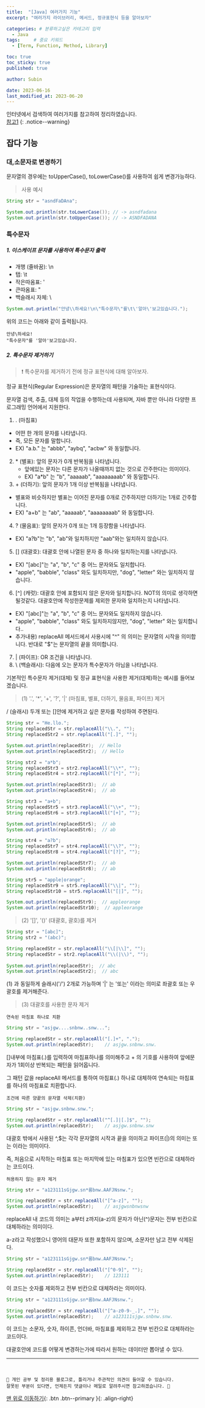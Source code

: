 ```yaml
---
title:  "[Java] 여러가지 기능"  
excerpt: "여러가지 라이브러리, 메서드, 정규표현식 등을 알아보자"

categories: # 분류하고싶은 카테고리 입력
  - Java
tags:     # 중요 키워드
  - [Term, Function, Method, Library]

toc: true
toc_sticky: true
published: true

author: Subin

date: 2023-06-16
last_modified_at: 2023-06-20
---
```


인터넷에서 검색하여 여러가지를 참고하여 정리하였습니다.    
[참고1]()
{: .notice--warning}

## 잡다 기능

### 대,소문자로 변경하기

문자열의 경우에는 toUpperCase(), toLowerCase()를 사용하여 쉽게 변경가능하다.

> 사용 예시

```java
String str = "asndFaDAna";

System.out.println(str.toLowerCase()); // -> asndfadana
System.out.println(str.toUpperCase()); // -> ASNDFADANA
```

### 특수문자

##### 1. 이스케이프 문자를 사용하여 특수문자 출력

- 개행 (줄바꿈): \n
- 탭: \t
- 작은따옴표: '
- 큰따옴표: "
- 백슬래시 자체: \

```java 
System.out.println("안녕\\하세요!\n\"특수문자\"를\t\'알아\'보고있습니다.");
```

위의 코드는 아래와 같이 출력됩니다.

```
안녕\하세요!
"특수문자"를	'알아'보고있습니다.
```

##### 2. 특수문자 제거하기

> ❗ 특수문자를 제거하기 전에 정규 표현식에 대해 알아보자.

정규 표현식(Regular Expression)은 문자열의 패턴을 기술하는 표현식이다.

문자열 검색, 추출, 대체 등의 작업을 수행하는데 사용되며, 자바 뿐만 아니라 다양한 프로그래밍 언어에서 지원한다.

1. . (마침표)
  - 어떤 한 개의 문자를 나타냅니다.
  - 즉, 모든 문자를 말합니다.
  - EX) "a.b." 는 "abbb", "aybq", "acbw" 와 동일합니다.  
2. \* (별표): 앞의 문자가 0개 반복됨을 나타냅니다.
   - 앞에있는 문자는 다른 문자가 나올때까지 없는 것으로 간주한다는 의미이다.
   - EX) "a*b" 는 "b", "aaaaab", "aaaaaaaab" 와 동일합니다. 
3. \+ (더하기): 앞의 문자가 1개 이상 반복됨을 나타냅니다.
  - 별표와 비슷하지만 별표는 이어진 문자를 0개로 간주하지만 더하기는 1개로 간주합니다.
  - EX) "a+b" 는 "ab", "aaaaab", "aaaaaaaab" 와 동일합니다.
4. ? (물음표): 앞의 문자가 0개 또는 1개 등장함을 나타냅니다.
  - EX) "a?b"는 "b", "ab"와 일치하지만 "aab"와는 일치하지 않습니다.
5. [] (대괄호): 대괄호 안에 나열된 문자 중 하나와 일치하는지를 나타냅니다.
  -  EX) "[abc]"는 "a", "b", "c" 중 어느 문자와도 일치합니다.
  - "apple", "babble", "class" 와도 일치하지만, "dog", "letter" 와는 일치하지 않습니다.
6. [^] (캐럿): 대괄호 안에 포함되지 않은 문자와 일치합니다. NOT의 의미로 생각하면 될것같다. 대괄호안에 작성한문제를 제외한 문자와 일치하는지 나타냅니다. 
  - EX) "[abc]"는 "a", "b", "c" 중 어느 문자와도 일치하지 않습니다.
  - "apple", "babble", "class" 와도 일치하지않지만, "dog", "letter" 와는 일치합니다..
  - 추가내용) replaceAll 메서드에서 사용시에 "^" 의 의미는 문자열의 시작을 의미합니다. 반대로 "$"는 문자열의 끝을 의미합니다. 
7. \| (파이프): OR 조건을 나타냅니다.
8. \ (백슬래시): 다음에 오는 문자가 특수문자가 아님을 나타냅니다.

기본적인 특수문자 제거(대체) 및 정규 표현식을 사용한 제거(대체)하는 예시를 들어보겠습니다.

> (1) '.', '*', '+', '?', '|' (마침표, 별표, 더하기, 물음표, 파이프) 제거

/ (슬래시) 두개 또는 []안에 제거하고 싶은 문자를 작성하여 주면된다.

```java
String str = "He.llo.";
String replacedStr = str.replaceAll("\\.", "");
String replacedStr2 = str.replaceAll("[.]", "");

System.out.println(replacedStr);  // Hello
System.out.println(replacedStr2);  // Hello

String str2 = "a*b";
String replacedStr3 = str2.replaceAll("\\*", "");
String replacedStr4 = str2.replaceAll("[*]", "");

System.out.println(replacedStr3);  // ab
System.out.println(replacedStr4);  // ab 

String str3 = "a+b";
String replacedStr5 = str3.replaceAll("\\+", "");
String replacedStr6 = str3.replaceAll("[+]", "");

System.out.println(replacedStr5);  // ab
System.out.println(replacedStr6);  // ab

String str4 = "a?b";
String replacedStr7 = str4.replaceAll("\\?", "");
String replacedStr8 = str4.replaceAll("[?]", "");

System.out.println(replacedStr7);  // ab
System.out.println(replacedStr8);  // ab

String str5 = "apple|orange";
String replacedStr9 = str5.replaceAll("\\|", "");
String replacedStr10 = str5.replaceAll("[|]", "");

System.out.println(replacedStr9);  // appleorange
System.out.println(replacedStr10);  // appleorange
```

> (2) '[]', '()' (대괄호, 괄호)를 제거 

```java
String str = "[abc]";
String str2 = "(abc)";

String replacedStr = str.replaceAll("\\[|\\]", "");
String replacedStr = str2.replaceAll("\\(|\\)", "");
  
System.out.println(replacedStr);  // abc
System.out.println(replacedStr2);  // abc
```

(1) 과 동일하게 슬래시('/') 2개로 가능하며 '|' 는 '또는' 이라는 의미로 좌괄호 또는 우괄호를 제거해준다.

> (3) 대괄호를 사용한 문자 제거

`연속된 마침표 하나로 치환`

```java
String str = "asjgw....snbnw..snw...";

String replacedStr = str.replaceAll("[.]+", ".");
System.out.println(replacedStr);    // asjgw.snbnw.snw.
```

[]내부에 마침표(.)를 입력하여 마침표하나를 의미해주고 + 의 기호를 사용하여 앞에문자가 1회이상 반복되는 패턴을 읽어옵니다.

그 패턴 값을 replaceAll 메서드를 통하여 마침표(.) 하나로 대체하여 연속되는 마침표를 하나의 마침표로 치환합니다.

`조건에 따른 양끝의 문자열 삭제(치환)`

```java
String str = "asjgw.snbnw.snw.";

String replacedStr = str.replaceAll("^[.]|[.]$", "");
System.out.println(replacedStr);    // asjgw.snbnw.snw
```

대괄호 밖에서 사용된 ^,$는 각각 문자열의 시작과 끝을 의미하고 파이프(\|)의 의미는 또는 이라는 의미이다.

즉, 처음으로 시작하는 마침표 또는 마지막에 있는 마침표가 있으면 빈칸으로 대체하라는 코드이다.

`허용하지 않는 문자 제거`

```java
String str = "a123111sGjgw.sn*룸bnw.AAFJNsnw.";

String replacedStr = str.replaceAll("[^a-z]", "");
System.out.println(replacedStr);    // asjgwsnbnwsnw
```

replaceAll 내 코드의 의미는 a부터 z까지(a-z)의 문자가 아닌(^)문자는 전부 빈칸으로 대체하라는 의미이다. 

a-z라고 작성했으니 영어의 대문자 또한 포함하지 않으며, 소문자만 남고 전부 삭제된다. 

```java
String str = "a123111sGjgw.sn*룸bnw.AAFJNsnw.";

String replacedStr = str.replaceAll("[^0-9]", "");
System.out.println(replacedStr);    // 123111
```

이 코드는 숫자를 제외하고 전부 빈칸으로 대체하라는 의미이다.

```java
String str = "a123111sGjgw.sn*룸bnw.AAFJNsnw.";

String replacedStr = str.replaceAll("[^a-z0-9-_.]", "");
System.out.println(replacedStr);    // a123111sjgw.snbnw.snw.
```

이 코드는 소문자, 숫자, 하이픈, 언더바, 마침표를 제외하고 전부 빈칸으로 대체하라는 코드이다.

대괄호안에 코드를 어떻게 변경하는가에 따라서 원하는 데이터만 뽑아낼 수 있다.




***
<br>
    
    📢 개인 공부 및 정리용 블로그로, 틀리거나 주관적인 의견이 들어갈 수 있습니다.
    잘못된 부분이 있다면, 언제든지 댓글이나 메일로 알려주시면 참고하겠습니다. 🔔

[맨 위로 이동하기](#){: .btn .btn--primary }{: .align-right}